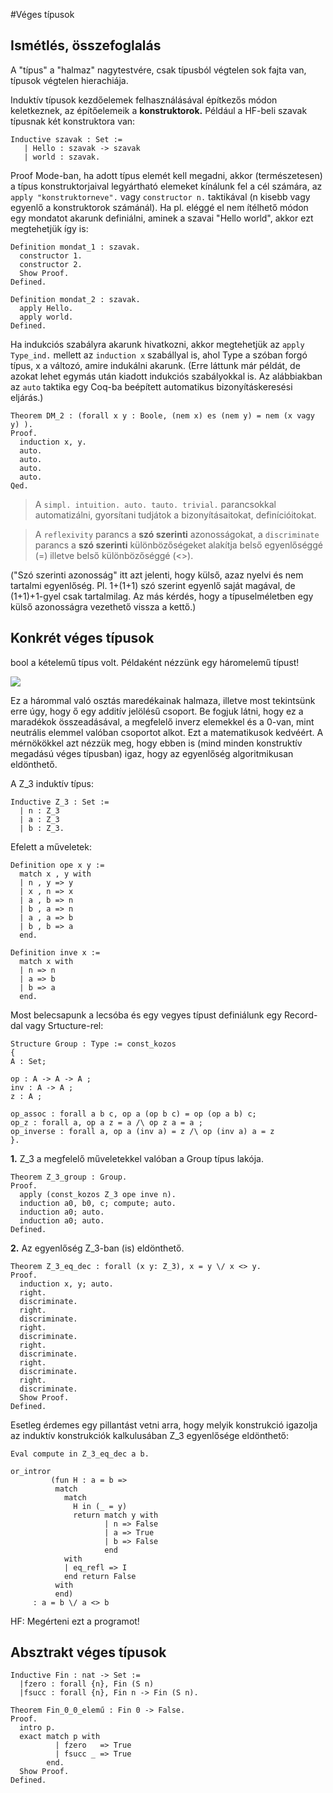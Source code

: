 #Véges típusok

## Ismétlés, összefoglalás
A "típus" a "halmaz" nagytestvére, csak típusból végtelen sok fajta van, típusok végtelen hierachiája. 

Induktív típusok kezdőelemek felhasználásával építkezős módon keletkeznek, az építőelemeik a **konstruktorok.** Például a HF-beli szavak típusnak két konstruktora van:

````coq
Inductive szavak : Set :=
   | Hello : szavak -> szavak
   | world : szavak.
````

Proof Mode-ban, ha adott típus elemét kell megadni, akkor (természetesen) a típus konstruktorjaival legyártható elemeket kínálunk fel a cél számára, az ````apply "konstruktorneve".```` vagy ````constructor n.```` taktikával (n kisebb vagy egyenlő a konstruktorok számánál). Ha pl. eléggé el nem ítélhető módon egy mondatot akarunk definiálni, aminek a szavai "Hello world", akkor ezt megtehetjük így is:

````coq
Definition mondat_1 : szavak.
  constructor 1.
  constructor 2.
  Show Proof.
Defined.

Definition mondat_2 : szavak.
  apply Hello.
  apply world.
Defined.
````
Ha indukciós szabályra akarunk hivatkozni, akkor megtehetjük az ````apply Type_ind.```` mellett az ````induction x```` szabállyal is, ahol Type a szóban forgó típus, x a változó, amire indukálni akarunk. (Erre láttunk már példát, de azokat lehet egymás után kiadott indukciós szabályokkal is. Az alábbiakban az ````auto```` taktika egy Coq-ba beépített automatikus bizonyításkeresési eljárás.)

````coq
Theorem DM_2 : (forall x y : Boole, (nem x) es (nem y) = nem (x vagy y) ).
Proof. 
  induction x, y.
  auto.
  auto.
  auto.
  auto.
Qed.
````

> A ````simpl. intuition. auto. tauto. trivial.```` parancsokkal automatizálni, gyorsítani tudjátok a bizonyításaitokat, definícióitokat. 

> A ````reflexivity```` parancs a **szó szerinti** azonosságokat, a ````discriminate```` parancs a **szó szerinti** különbözőségeket alakítja  belső egyenlőséggé (=) illetve belső különbözőséggé (<>). 

("Szó szerinti azonosság" itt azt jelenti, hogy külső, azaz nyelvi és nem tartalmi egyenlőség. Pl. 1+(1+1) szó szerint egyenlő saját magával, de (1+1)+1-gyel csak tartalmilag. Az más kérdés, hogy a típuselméletben egy külső azonosságra vezethető vissza a kettő.)

## Konkrét véges típusok

bool a kételemű típus volt. Példaként nézzünk egy háromelemű típust!

<img src="https://render.githubusercontent.com/render/math?math=%5Cmathbf%7BZ%7D_3%5E%2B%20%5Cequiv%20%5Cmathbf%7BZ%7D%2F3%5Cmathbf%7BZ%7D%2C%5C%3B%5C%3B%5C%3BZ_3%3D%5C%7B0%3B1%3B2%5C%7D">

Ez a hárommal való osztás maredékainak halmaza, illetve most tekintsünk erre úgy, hogy ő egy additív jelölésű csoport. Be fogjuk látni, hogy ez a maradékok összeadásával, a megfelelő inverz elemekkel és a 0-van, mint neutrális elemmel valóban csoportot alkot. Ezt a matematikusok kedvéért. A mérnökökkel azt nézzük meg, hogy ebben is (mind minden konstruktív megadású véges típusban) igaz, hogy az egyenlőség algoritmikusan eldönthető.

A Z_3 induktív típus:

````coq
Inductive Z_3 : Set :=
  | n : Z_3 
  | a : Z_3
  | b : Z_3.
````

Efelett a műveletek:

````coq
Definition ope x y :=
  match x , y with
  | n , y => y
  | x , n => x
  | a , b => n
  | b , a => n 
  | a , a => b
  | b , b => a
  end.

Definition inve x :=
  match x with
  | n => n
  | a => b
  | b => a
  end.
  ````
  
  Most belecsapunk a lecsóba és egy vegyes típust definiálunk egy Record-dal vagy Srtucture-rel:
  
  ````coq
  Structure Group : Type := const_kozos
{
  A : Set;

  op : A -> A -> A ;
  inv : A -> A ;
  z : A ;

  op_assoc : forall a b c, op a (op b c) = op (op a b) c;
  op_z : forall a, op a z = a /\ op z a = a ;
  op_inverse : forall a, op a (inv a) = z /\ op (inv a) a = z
}.
  ````

**1.** Z_3 a megfelelő műveletekkel valóban a Group típus lakója.

````coq
Theorem Z_3_group : Group.
Proof.
  apply (const_kozos Z_3 ope inve n).
  induction a0, b0, c; compute; auto.
  induction a0; auto. 
  induction a0; auto.
Defined.
````

**2.** Az egyenlőség Z_3-ban (is) eldönthető.

````coq
Theorem Z_3_eq_dec : forall (x y: Z_3), x = y \/ x <> y.
Proof. 
  induction x, y; auto.
  right.
  discriminate.
  right.
  discriminate.
  right.
  discriminate.
  right.
  discriminate.
  right.
  discriminate.
  right.
  discriminate.
  Show Proof.
Defined.
````

Esetleg érdemes egy pillantást vetni arra, hogy melyik konstrukció igazolja az induktív konstrukciók kalkulusában Z_3 egyenlősége eldönthető:

````coq
Eval compute in Z_3_eq_dec a b.
````
````coq
or_intror
         (fun H : a = b =>
          match
            match
              H in (_ = y)
              return match y with
                     | n => False
                     | a => True
                     | b => False
                     end
            with
            | eq_refl => I
            end return False
          with
          end)
     : a = b \/ a <> b
````
HF: Megérteni ezt a programot!

## Absztrakt véges típusok

````coq
Inductive Fin : nat -> Set :=
  |fzero : forall {n}, Fin (S n)
  |fsucc : forall {n}, Fin n -> Fin (S n).
````
  
````coq
Theorem Fin_0_0_elemű : Fin 0 -> False.
Proof.
  intro p.
  exact match p with 
          | fzero   => True
          | fsucc _ => True
        end.
  Show Proof.
Defined.
````
